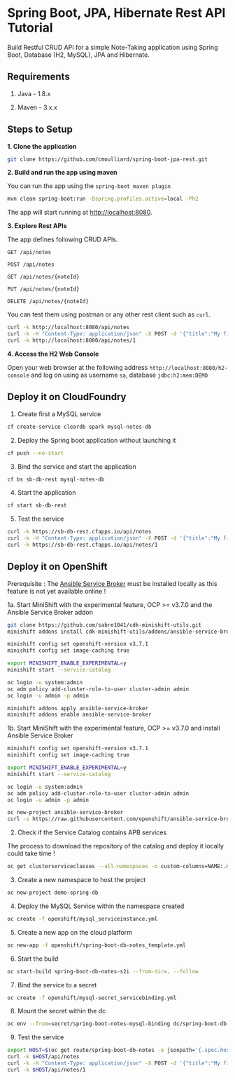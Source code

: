 # Spring Boot, JPA, Hibernate Rest API Tutorial

Build Restful CRUD API for a simple Note-Taking application using Spring Boot, Database (H2, MySQL), JPA and Hibernate.

## Requirements

1. Java - 1.8.x

2. Maven - 3.x.x

## Steps to Setup

**1. Clone the application**

```bash
git clone https://github.com/cmoulliard/spring-boot-jpa-rest.git
```
**2. Build and run the app using maven**

You can run the app using the `spring-boot maven plugin`

```bash
mvn clean spring-boot:run -Dspring.profiles.active=local -Ph2
```

The app will start running at <http://localhost:8080>.

**3. Explore Rest APIs**

The app defines following CRUD APIs.

    GET /api/notes
    
    POST /api/notes
    
    GET /api/notes/{noteId}
    
    PUT /api/notes/{noteId}
    
    DELETE /api/notes/{noteId}

You can test them using postman or any other rest client such as `curl`.

```bash
curl -k http://localhost:8080/api/notes 
curl -k -H "Content-Type: application/json" -X POST -d '{"title":"My first note","content":"Spring Boot is awesome!"}' http://localhost:8080/api/notes 
curl -k http://localhost:8080/api/notes/1
```

**4. Access the H2 Web Console**

Open your web browser at the following address `http://localhost:8080/h2-console` and log on using as username `sa`, database `jdbc:h2:mem:DEMO`

## Deploy it on CloudFoundry

1. Create first a MySQL service

```bash
cf create-service cleardb spark mysql-notes-db 
```

2. Deploy the Spring boot application without launching it

```bash
cf push --no-start  
```

3. Bind the service and start the application

```bash
cf bs sb-db-rest mysql-notes-db
```

4. Start the application

```bash
cf start sb-db-rest
```

5. Test the service

```bash
curl -k https://sb-db-rest.cfapps.io/api/notes 
curl -k -H "Content-Type: application/json" -X POST -d '{"title":"My first note","content":"Spring Boot is awesome!"}' https://sb-db-rest.cfapps.io/api/notes 
curl -k https://sb-db-rest.cfapps.io/api/notes/1
```

## Deploy it on OpenShift

Prerequisite : The [Ansible Service Broker](https://github.com/openshift/ansible-service-broker/) must be installed locally as this feature is not yet available online !

1a. Start MiniShift with the experimental feature, OCP >= v3.7.0 and the Ansible Service Broker addon

```bash
git clone https://github.com/sabre1041/cdk-minishift-utils.git
minishift addons install cdk-minishift-utils/addons/ansible-service-broker/

minishift config set openshift-version v3.7.1
minishift config set image-caching true

export MINISHIFT_ENABLE_EXPERIMENTAL=y
minishift start --service-catalog

oc login -u system:admin        
oc adm policy add-cluster-role-to-user cluster-admin admin
oc login -u admin -p admin

minishift addons apply ansible-service-broker
minishift addons enable ansible-service-broker
```

1b. Start MiniShift with the experimental feature, OCP >= v3.7.0 and install Ansible Service Broker

```bash
minishift config set openshift-version v3.7.1
minishift config set image-caching true

export MINISHIFT_ENABLE_EXPERIMENTAL=y
minishift start --service-catalog

oc login -u system:admin        
oc adm policy add-cluster-role-to-user cluster-admin admin
oc login -u admin -p admin

oc new-project ansible-service-broker
curl -s https://raw.githubusercontent.com/openshift/ansible-service-broker/master/templates/simple-broker-template.yaml | oc process -n "ansible-service-broker" -f - | oc create -f -
```

2. Check if the Service Catalog contains APB services

The process to download the repository of the catalog and deploy it locally could take time !

```bash
oc get clusterserviceclasses --all-namespaces -o custom-columns=NAME:.metadata.name,DISPLAYNAME:spec.externalMetadata.displayName | grep APB
```

3. Create a new namespace to host the project

```bash
oc new-project demo-spring-db
```

4. Deploy the MySQL Service within the namespace created

```bash
oc create -f openshift/mysql_serviceinstance.yml
```

5. Create a new app on the cloud platform

```bash
oc new-app -f openshift/spring-boot-db-notes_template.yml
```

6. Start the build

```bash
oc start-build spring-boot-db-notes-s2i --from-dir=. --follow
```

7. Bind the service to a secret

```bash
oc create -f openshift/mysql-secret_servicebinding.yml
```

8. Mount the secret within the dc

```bash
oc env --from=secret/spring-boot-notes-mysql-binding dc/spring-boot-db-notes
```

9. Test the service

```bash
export HOST=$(oc get route/spring-boot-db-notes -o jsonpath='{.spec.host}')
curl -k $HOST/api/notes 
curl -k -H "Content-Type: application/json" -X POST -d '{"title":"My first note","content":"Spring Boot is awesome!"}' $HOST/api/notes 
curl -k $HOST/api/notes/1
```
